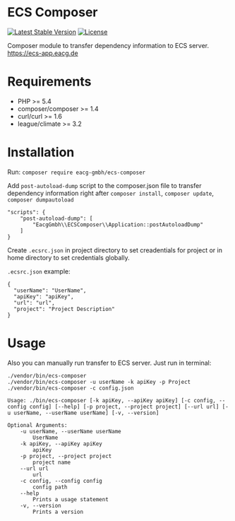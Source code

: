 ECS Composer 
=======================

[![Latest Stable Version](https://poser.pugx.org/eacg-gmbh/ecs-composer/version)](https://packagist.org/packages/eacg-gmbh/ecs-composer)
[![License](https://poser.pugx.org/eacg-gmbh/ecs-composer/license)](https://packagist.org/packages/eacg-gmbh/ecs-composer)

Composer module to transfer dependency information to ECS server. https://ecs-app.eacg.de

Requirements
============

* PHP >= 5.4
* composer/composer >= 1.4
* curl/curl >= 1.6
* league/climate >= 3.2

Installation
============
Run: `composer require eacg-gmbh/ecs-composer`

Add `post-autoload-dump` script to the composer.json file to transfer dependency information right after `composer install`, `composer update`, `composer dumpautoload`

```
"scripts": {
    "post-autoload-dump": [
        "EacgGmbh\\ECSComposer\\Application::postAutoloadDump"
    ]
}
```

Create `.ecsrc.json` in project directory to set creadentials for project or in home directory to set credentials globally.

`.ecsrc.json` example:

```
{
  "userName": "UserName",
  "apiKey": "apiKey",
  "url": "url",
  "project": "Project Description"
}

```

Usage
=====

Also you can manually run transfer to ECS server.
Just run in terminal: 
```
./vendor/bin/ecs-composer
./vendor/bin/ecs-composer -u userName -k apiKey -p Project 
./vendor/bin/ecs-composer -c config.json
```
```
Usage: ./bin/ecs-composer [-k apiKey, --apiKey apiKey] [-c config, --config config] [--help] [-p project, --project project] [--url url] [-u userName, --userName userName] [-v, --version]

Optional Arguments:
	-u userName, --userName userName
		UserName
	-k apiKey, --apiKey apiKey
		apiKey
	-p project, --project project
		project name
	--url url
		url
	-c config, --config config
		config path
	--help
		Prints a usage statement
	-v, --version
		Prints a version
```
